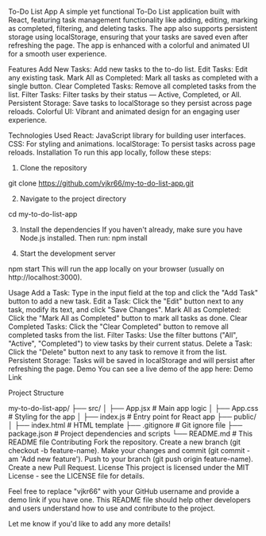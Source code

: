 To-Do List App
A simple yet functional To-Do List application built with React, featuring task management functionality like adding, editing, marking as completed, filtering, and deleting tasks. The app also supports persistent storage using localStorage, ensuring that your tasks are saved even after refreshing the page. The app is enhanced with a colorful and animated UI for a smooth user experience.

Features
Add New Tasks: Add new tasks to the to-do list.
Edit Tasks: Edit any existing task.
Mark All as Completed: Mark all tasks as completed with a single button.
Clear Completed Tasks: Remove all completed tasks from the list.
Filter Tasks: Filter tasks by their status — Active, Completed, or All.
Persistent Storage: Save tasks to localStorage so they persist across page reloads.
Colorful UI: Vibrant and animated design for an engaging user experience.


Technologies Used
React: JavaScript library for building user interfaces.
CSS: For styling and animations.
localStorage: To persist tasks across page reloads.
Installation
To run this app locally, follow these steps:

1. Clone the repository

git clone https://github.com/vjkr66/my-to-do-list-app.git

2. Navigate to the project directory

cd my-to-do-list-app

3. Install the dependencies
If you haven't already, make sure you have Node.js installed. Then run:
npm install


4. Start the development server

npm start
This will run the app locally on your browser (usually on http://localhost:3000).

Usage
Add a Task: Type in the input field at the top and click the "Add Task" button to add a new task.
Edit a Task: Click the "Edit" button next to any task, modify its text, and click "Save Changes".
Mark All as Completed: Click the "Mark All as Completed" button to mark all tasks as done.
Clear Completed Tasks: Click the "Clear Completed" button to remove all completed tasks from the list.
Filter Tasks: Use the filter buttons ("All", "Active", "Completed") to view tasks by their current status.
Delete a Task: Click the "Delete" button next to any task to remove it from the list.
Persistent Storage: Tasks will be saved in localStorage and will persist after refreshing the page.
Demo
You can see a live demo of the app here: Demo Link

Project Structure

my-to-do-list-app/
├── src/
│   ├── App.jsx           # Main app logic
│   ├── App.css           # Styling for the app
│   ├── index.js          # Entry point for React app
├── public/
│   ├── index.html        # HTML template
├── .gitignore            # Git ignore file
├── package.json          # Project dependencies and scripts
└── README.md             # This README file
Contributing
Fork the repository.
Create a new branch (git checkout -b feature-name).
Make your changes and commit (git commit -am 'Add new feature').
Push to your branch (git push origin feature-name).
Create a new Pull Request.
License
This project is licensed under the MIT License - see the LICENSE file for details.

Feel free to replace "vjkr66" with your GitHub username and provide a demo link if you have one. This README file should help other developers and users understand how to use and contribute to the project.

Let me know if you'd like to add any more details!



